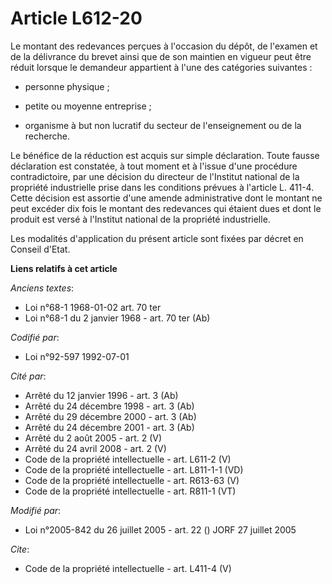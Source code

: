 # Article L612-20

Le montant des redevances perçues à l'occasion du dépôt, de l'examen et de la délivrance du brevet ainsi que de son maintien
en vigueur peut être réduit lorsque le demandeur appartient à l'une des catégories suivantes :

- personne physique ;

- petite ou moyenne entreprise ;

- organisme à but non lucratif du secteur de l'enseignement ou de la recherche. 

Le bénéfice de la réduction est acquis sur simple déclaration. Toute fausse déclaration est constatée, à tout moment et à
l'issue d'une procédure contradictoire, par une décision du directeur de l'Institut national de la propriété industrielle
prise dans les conditions prévues à l'article L. 411-4. Cette décision est assortie d'une amende administrative dont le
montant ne peut excéder dix fois le montant des redevances qui étaient dues et dont le produit est versé à l'Institut
national de la propriété industrielle. 

Les modalités d'application du présent article sont fixées par décret en Conseil d'Etat.

**Liens relatifs à cet article**

_Anciens textes_:

  - Loi n°68-1 1968-01-02 art. 70 ter
  - Loi n°68-1 du 2 janvier 1968 - art. 70 ter (Ab)

_Codifié par_:

  - Loi n°92-597 1992-07-01

_Cité par_:

  - Arrêté du 12 janvier 1996 - art. 3 (Ab)
  - Arrêté du 24 décembre 1998 - art. 3 (Ab)
  - Arrêté du 29 décembre 2000 - art. 3 (Ab)
  - Arrêté du 24 décembre 2001 - art. 3 (Ab)
  - Arrêté du 2 août 2005 - art. 2 (V)
  - Arrêté du 24 avril 2008 - art. 2 (V)
  - Code de la propriété intellectuelle - art. L611-2 (V)
  - Code de la propriété intellectuelle - art. L811-1-1 (VD)
  - Code de la propriété intellectuelle - art. R613-63 (V)
  - Code de la propriété intellectuelle - art. R811-1 (VT)

_Modifié par_:

  - Loi n°2005-842 du 26 juillet 2005 - art. 22 () JORF 27 juillet 2005

_Cite_:

  - Code de la propriété intellectuelle - art. L411-4 (V)
